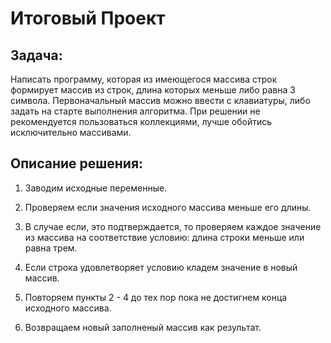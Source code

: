 # **Итоговый Проект**

## **Задача**:
Написать программу, которая из имеющегося массива строк формирует массив из строк, длина которых меньше либо равна 3 символа. Первоначальный массив можно ввести с клавиатуры, либо задать на старте выполнения алгоритма. При решении не рекомендуется пользоваться коллекциями, лучше обойтись исключительно массивами.

## **Описание решения**:

1. Заводим исходные переменные.

2. Проверяем если значения исходного массива меньше его длины.

3. В случае если, это подтверждается, то проверяем каждое значение из массива на соответствие условию: длина строки меньше или равна трем.

4. Если строка удовлетворяет условию кладем значение в новый массив.

5. Повторяем пункты 2 - 4 до тех пор пока не достигнем конца исходного массива.

6. Возвращаем новый заполненый массив как результат.